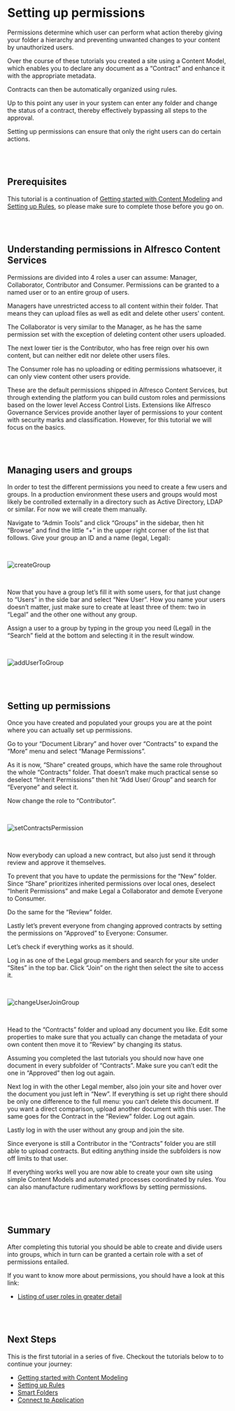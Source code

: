 # Setting up permissions

Permissions determine which user can perform what action thereby giving your folder a hierarchy and preventing unwanted changes to your content by unauthorized users.

Over the course of these tutorials you created a site using a Content Model, which enables you to declare any document as a “Contract” and enhance it with the appropriate metadata.

Contracts can then be automatically organized using rules. 

Up to this point any user in your system can enter any folder and change the status of a contract, thereby effectively bypassing all steps to the approval.

Setting up permissions can ensure that only the right users can do certain actions.

<br />
<br />

## Prerequisites

This tutorial is a continuation of [Getting started with Content Modeling](contentModel.md) and [Setting up Rules](settingRules.md), so please make sure to complete those before you go on.

<br />
<br />

## Understanding permissions in Alfresco Content Services

Permissions are divided into 4 roles a user can assume: Manager, Collaborator, Contributor and Consumer. Permissions can be granted to a named user or to an entire group of users.

Managers have unrestricted access to all content within their folder. That means they can upload files as well as edit and delete other users' content. 

The Collaborator is very similar to the Manager, as he has the same permission set with the exception of deleting content other users uploaded.

The next lower tier is the Contributor, who has free reign over his own content, but can neither edit nor delete other users files.

The Consumer role has no uploading or editing permissions whatsoever, it can only view content other users provide.

These are the default permissions shipped in Alfresco Content Services, but through extending the platform you can build custom roles and permissions based on the lower level Access Control Lists. Extensions like Alfresco Governance Services provide another layer of permissions to your content with security marks and classification. However, for this tutorial we will focus on the basics.

<br />
<br />

## Managing users and groups

In order to test the different permissions you need to create a few users and groups. In a production environment these users and groups would most likely be controlled externally in a directory such as Active Directory, LDAP or similar. For now we will create them manually.

Navigate to “Admin Tools” and click “Groups” in the sidebar, then hit “Browse” and find the little “+” in the upper right corner of the list that follows.
Give your group an ID and a name (legal, Legal):

<br />

![createGroup](../images/contract-management/createGroup.gif)

<br />

Now that you have a group let’s fill it with some users, for that just change to “Users” in the side bar and select “New User”. How you name your users doesn’t matter, just make sure to create at least three of them: two in “Legal” and the other one without any group.

Assign a user to a group by typing in the group you need (Legal) in the “Search” field at the bottom and selecting it in the result window.

<br />

![addUserToGroup](../images/contract-management/addUserToGroup.gif)

<br />
<br />

## Setting up permissions

Once you have created and populated your groups you are at the point where you can actually set up permissions.
 
Go to your “Document Library” and hover over “Contracts” to expand the “More” menu and select “Manage Permissions”.

As it is now, “Share” created groups, which have the same role throughout the whole “Contracts” folder. That doesn’t make much practical sense so deselect “Inherit Permissions” then hit “Add User/ Group” and search for “Everyone” and select it.

Now change the role to “Contributor”.

<br />

![setContractsPermission](../images/contract-management/setContractsPermissions.gif)

<br />

Now everybody can upload a new contract, but also just send it through review and approve it themselves.

To prevent that you have to update the permissions for the “New” folder. 
Since “Share” prioritizes inherited permissions over local ones, deselect “Inherit Permissions” and make Legal a Collaborator and demote Everyone to Consumer.

Do the same for the “Review” folder.

Lastly let’s prevent everyone from changing approved contracts by setting the permissions on “Approved” to Everyone: Consumer. 

Let’s check if everything works as it should.

Log in as one of the Legal group members and search for your site under “Sites” in the top bar. Click “Join” on the right then select the site to access it.

<br />

![changeUserJoinGroup](../images/contract-management/changeUserJoinGroup.gif)

<br />

Head to the “Contracts” folder and upload any document you like. Edit some properties to make sure that you actually can change the metadata of your own content then move it to “Review” by changing its status. 

Assuming you completed the last tutorials you should now have one document in every subfolder of “Contracts”. Make sure you can’t edit the one in “Approved” then log out again.

Next log in with the other Legal member, also join your site and hover over the document you just left in “New”. If everything is set up right there should be only one difference to the full menu: you can’t delete this document.
If you want a direct comparison, upload another document with this user.
The same goes for the Contract in the “Review” folder.
Log out again.

Lastly log in with the user without any group and join the site. 

Since everyone is still a Contributor in the “Contracts” folder  you are still able to upload contracts. But editing anything inside the subfolders is now off limits to that user.

If everything works well you are now able to create your own site using simple Content Models and automated processes coordinated by rules.
You can also manufacture rudimentary workflows by setting permissions.

<br />
<br />

## Summary

After completing this tutorial you should be able to create and divide users into groups, which in turn can be granted a certain role with a set of permissions entailed.

If you want to know more about permissions, you should have a look at this link:

- [Listing of user roles in greater detail](https://docs.alfresco.com/6.2/references/permissions_share.html)

<br />
<br />

## Next Steps

This is the first tutorial in a series of five. Checkout the tutorials below to to continue your journey:  

- [Getting started with Content Modeling](content-model.md)
- [Setting up Rules](setting-up-rules.md)  
- [Smart Folders](smart-folders.md)
- [Connect tp Application](connect-to-app.md)
